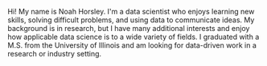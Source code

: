 Hi! My name is Noah Horsley. I'm a data scientist who enjoys learning new skills, solving difficult problems, and using data to communicate ideas. My background is in research, but I have many additional interests and enjoy how applicable data science is to a wide variety of fields. I graduated with a M.S. from the University of Illinois and am looking for data-driven work in a research or industry setting.

<!--
**nphorsley59/nphorsley59** is a ✨ _special_ ✨ repository because its `README.md` (this file) appears on your GitHub profile.

Here are some ideas to get you started:

- 🔭 I’m currently working on ...
- 🌱 I’m currently learning ...
- 👯 I’m looking to collaborate on ...
- 🤔 I’m looking for help with ...
- 💬 Ask me about ...
- 📫 How to reach me: ...
- 😄 Pronouns: ...
- ⚡ Fun fact: ...
-->
